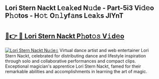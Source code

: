 ## Lori Stern Nackt L𝚎a𝚔ed N𝚞𝚍e - Part-5i3 Vi𝚍𝚎o P𝚑𝚘tos - H𝚘𝚝 O𝚗𝚕yf𝚊ns L𝚎a𝚔s JlYnT

# <h2><a href="http://kfdi2d7.oniu.top/?m=Lori+Stern+Nackt">🔗👉 🔴 Lori Stern Nackt P𝚑ot𝚘𝚜 V𝚒d𝚎o</a></h2>

[![Lori Stern Nackt Nu𝚍e𝚜](https://i.imgur.com/0qMVB7G.gif)](http://kfdi2d7.oniu.top/?m=Lori+Stern+Nackt)
Virtual dance artist and web entertainer Lori Stern Nackt, celebrated for distributing dance and lifestyle inspiration through solo and collaborative performances and compact clips. Exceptional magician's apprentice Lori Stern Nackt, famed for their remarkable abilities and accomplishments in learning the art of magic.  
